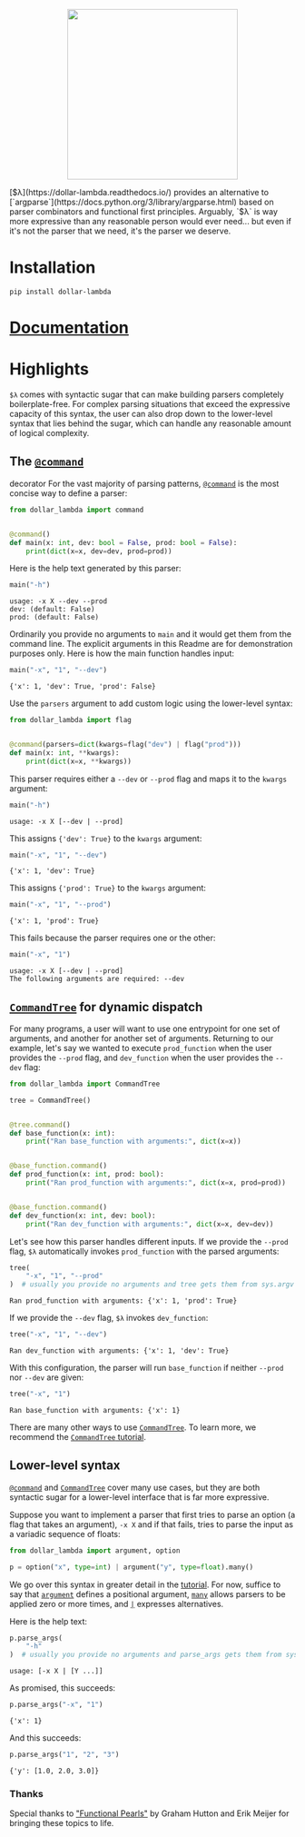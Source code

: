 <p align="center">
  <img height="300" src="https://dollar-lambda.readthedocs.io/en/latest/_static/logo.png">
</p>

[$λ](https://dollar-lambda.readthedocs.io/) provides an alternative to [`argparse`](https://docs.python.org/3/library/argparse.html)
based on parser combinators and functional first principles. Arguably, `$λ` is way more expressive than any reasonable
person would ever need... but even if it's not the parser that we need, it's the parser we deserve.

# Installation
```
pip install dollar-lambda
```

# [Documentation](https://dollar-lambda.readthedocs.io/)

# Highlights
`$λ` comes with syntactic sugar that can make building parsers completely boilerplate-free.
For complex parsing situations that exceed the expressive capacity of this syntax,
the user can also drop down to the lower-level syntax that lies behind the sugar, which can
handle any reasonable amount of logical complexity.

## The [`@command`](https://dollar-lambda.readthedocs.io/en/latest/api.html?highlight=command#dollar_lambda.decorators.command)
decorator
For the vast majority of parsing patterns,
[`@command`](https://dollar-lambda.readthedocs.io/en/latest/api.html?highlight=command#dollar_lambda.decorators.command)
is the most concise way to define a parser:


```python
from dollar_lambda import command


@command()
def main(x: int, dev: bool = False, prod: bool = False):
    print(dict(x=x, dev=dev, prod=prod))
```

Here is the help text generated by this parser:


```python
main("-h")
```

    usage: -x X --dev --prod
    dev: (default: False)
    prod: (default: False)


Ordinarily you provide no arguments to `main` and it would get them from the command line.
The explicit arguments in this Readme are for demonstration purposes only.
Here is how the main function handles input:


```python
main("-x", "1", "--dev")
```

    {'x': 1, 'dev': True, 'prod': False}


Use the `parsers` argument to add custom logic using the lower-level syntax:


```python
from dollar_lambda import flag


@command(parsers=dict(kwargs=flag("dev") | flag("prod")))
def main(x: int, **kwargs):
    print(dict(x=x, **kwargs))
```

This parser requires either a `--dev` or `--prod` flag and maps it to the `kwargs` argument:


```python
main("-h")
```

    usage: -x X [--dev | --prod]


This assigns `{'dev': True}` to the `kwargs` argument:


```python
main("-x", "1", "--dev")
```

    {'x': 1, 'dev': True}


This assigns `{'prod': True}` to the `kwargs` argument:


```python
main("-x", "1", "--prod")
```

    {'x': 1, 'prod': True}


This fails because the parser requires one or the other:


```python
main("-x", "1")
```

    usage: -x X [--dev | --prod]
    The following arguments are required: --dev


## [`CommandTree`](https://dollar-lambda.readthedocs.io/en/latest/commandtree.html) for dynamic dispatch
For many programs, a user will want to use one entrypoint for one set of
arguments, and another for another set of arguments. Returning to our example,
let's say we wanted to execute `prod_function` when the user provides the
`--prod` flag, and `dev_function` when the user provides the `--dev` flag:


```python
from dollar_lambda import CommandTree

tree = CommandTree()


@tree.command()
def base_function(x: int):
    print("Ran base_function with arguments:", dict(x=x))


@base_function.command()
def prod_function(x: int, prod: bool):
    print("Ran prod_function with arguments:", dict(x=x, prod=prod))


@base_function.command()
def dev_function(x: int, dev: bool):
    print("Ran dev_function with arguments:", dict(x=x, dev=dev))
```

Let's see how this parser handles different inputs.
If we provide the `--prod` flag, `$λ` automatically invokes
 `prod_function` with the parsed arguments:


```python
tree(
    "-x", "1", "--prod"
)  # usually you provide no arguments and tree gets them from sys.argv
```

    Ran prod_function with arguments: {'x': 1, 'prod': True}


If we provide the `--dev` flag, `$λ` invokes `dev_function`:


```python
tree("-x", "1", "--dev")
```

    Ran dev_function with arguments: {'x': 1, 'dev': True}


With this configuration, the parser will run `base_function` if neither
`--prod` nor `--dev` are given:


```python
tree("-x", "1")
```

    Ran base_function with arguments: {'x': 1}


There are many other ways to use [`CommandTree`](https://dollar-lambda.readthedocs.io/en/latest/commandtree.html).
To learn more, we recommend the [`CommandTree` tutorial](https://dollar-lambda.readthedocs.io/en/latest/command_tree.html).

## Lower-level syntax
[`@command`](https://dollar-lambda.readthedocs.io/en/latest/api.html?highlight=command#dollar_lambda.decorators.command)
and [`CommandTree`](https://dollar-lambda.readthedocs.io/en/latest/api.html#dollar_lambda.decorators.CommandTree)
cover many use cases,
but they are both syntactic sugar for a lower-level interface that is far
more expressive.

Suppose you want to implement a parser that first tries to parse an option
(a flag that takes an argument),
`-x X` and if that fails, tries to parse the input as a variadic sequence of
floats:


```python
from dollar_lambda import argument, option

p = option("x", type=int) | argument("y", type=float).many()
```

We go over this syntax in greater detail in the [tutorial](https://dollar-lambda.readthedocs.io/en/latest/tutorial.html).
For now, suffice to say that [`argument`](https://dollar-lambda.readthedocs.io/en/latest/api.html?highlight=argument#dollar_lambda.parsers.argument)
 defines a positional argument,
[`many`](https://dollar-lambda.readthedocs.io/en/latest/variations.html?highlight=many#many) allows parsers to be applied
zero or more times, and [`|`](https://dollar-lambda.readthedocs.io/en/latest/api.html?highlight=__or__#dollar_lambda.parsers.Parser.__or__) expresses alternatives.

Here is the help text:


```python
p.parse_args(
    "-h"
)  # usually you provide no arguments and parse_args gets them from sys.argv
```

    usage: [-x X | [Y ...]]


As promised, this succeeds:


```python
p.parse_args("-x", "1")
```




    {'x': 1}



And this succeeds:


```python
p.parse_args("1", "2", "3")
```




    {'y': [1.0, 2.0, 3.0]}



### Thanks
Special thanks to ["Functional Pearls"](https://www.cs.nott.ac.uk/~pszgmh/pearl.pdf) by Graham Hutton and Erik Meijer for bringing these topics to life.
